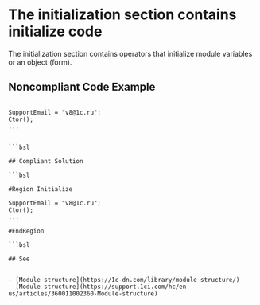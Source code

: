 # The initialization section contains initialize code

The initialization section contains operators that initialize module variables or an object (form).

## Noncompliant Code Example

```bsl

SupportEmail = "v8@1c.ru";
Ctor();
...


```bsl

## Compliant Solution

```bsl

#Region Initialize

SupportEmail = "v8@1c.ru";
Ctor();
...

#EndRegion

```bsl

## See


- [Module structure](https://1c-dn.com/library/module_structure/)
- [Module structure](https://support.1ci.com/hc/en-us/articles/360011002360-Module-structure)

